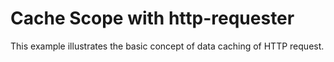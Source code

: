 # Cache Scope with http-requester

This example illustrates the basic concept of data caching of HTTP request.
